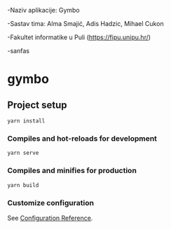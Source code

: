 -Naziv aplikacije: Gymbo

-Sastav tima: Alma Smajić, Adis Hadzic, Mihael Cukon

-Fakultet informatike u Puli (https://fipu.unipu.hr/)

-sanfas

# gymbo

## Project setup
```
yarn install
```

### Compiles and hot-reloads for development
```
yarn serve
```

### Compiles and minifies for production
```
yarn build
```

### Customize configuration
See [Configuration Reference](https://cli.vuejs.org/config/).
